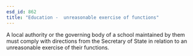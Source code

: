 ```yaml
---
esd_id: 862
title: "Education -  unreasonable exercise of functions"
---
```


A local authority or the governing body of a school maintained by them must comply with directions from the Secretary of State in relation to an unreasonable exercise of their functions.

